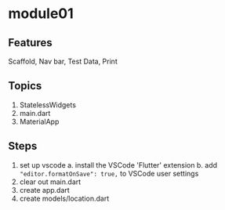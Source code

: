 # module01

## Features

Scaffold, Nav bar, Test Data, Print

## Topics

1. StatelessWidgets
2. main.dart
3. MaterialApp

## Steps

1. set up vscode
    a. install the VSCode 'Flutter' extension
    b. add `"editor.formatOnSave": true,` to VSCode user settings
1. clear out main.dart
2. create app.dart
3. create models/location.dart

